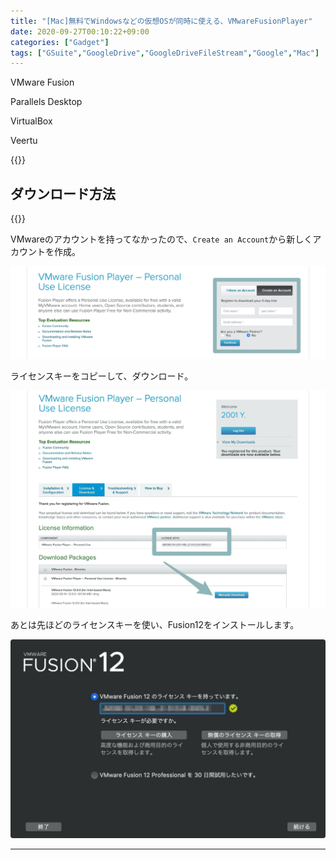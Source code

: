 ```yaml
---
title: "[Mac]無料でWindowsなどの仮想OSが同時に使える、VMwareFusionPlayer"
date: 2020-09-27T00:10:22+09:00
categories: ["Gadget"]
tags: ["GSuite","GoogleDrive","GoogleDriveFileStream","Google","Mac"]
---
```


VMware Fusion

Parallels Desktop

VirtualBox

Veertu

{{<ad>}}

## ダウンロード方法

{{<blogcard url="https://my.vmware.com/web/vmware/evalcenter?p=fusion-player-personal">}}

VMwareのアカウントを持ってなかったので、`Create an Account`から新しくアカウントを作成。

![](../../../images/vmwarefusion-player-1.jpg)

ライセンスキーをコピーして、ダウンロード。

![](../../../images/vmwarefusion-player-2.jpg)

あとは先ほどのライセンスキーを使い、Fusion12をインストールします。

![](../../../images/mac-vmwarefusion-player-3.jpg)

***